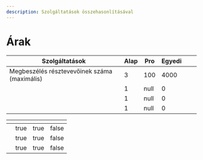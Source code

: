 ```yaml
---
description: Szolgáltatások összehasonlításával
---
```


# Árak

<table><thead><tr><th>Szolgáltatások</th><th data-type="number">Alap</th><th data-type="number">Pro</th><th data-type="number">Egyedi</th><th data-hidden></th><th data-hidden></th></tr></thead><tbody><tr><td>Megbeszélés résztevevőinek száma (maximális)</td><td>3</td><td>100</td><td>4000</td><td></td><td></td></tr><tr><td></td><td>1</td><td>null</td><td>0</td><td></td><td></td></tr><tr><td></td><td>1</td><td>null</td><td>0</td><td></td><td></td></tr><tr><td></td><td>1</td><td>null</td><td>0</td><td></td><td></td></tr></tbody></table>

<table><thead><tr><th></th><th data-type="checkbox"></th><th data-type="checkbox"></th><th data-type="checkbox"></th></tr></thead><tbody><tr><td></td><td>true</td><td>true</td><td>false</td></tr><tr><td></td><td>true</td><td>true</td><td>false</td></tr><tr><td></td><td>true</td><td>true</td><td>false</td></tr></tbody></table>
